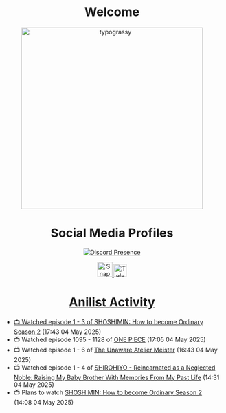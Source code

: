<div align="center">

# Welcome
<a href="https://github.com/kawarimidoll/typograssy">
    <img alt="typograssy" src="https://typograssy.deno.dev/api?text=%E3%82%88%E3%81%86%E3%81%93%E3%81%9D%E3%81%BF%E3%81%AA%E3%81%95%E3%82%93%20-%20Sheby--&&l0=none&l1=82d9d0&l2=027353&l3=038c4c&l4=01402e&bg=none&frame=none&speed=100&comment=" width="421.99">
</a>

</div>

<div align="center">

# Social Media Profiles

[![Discord Presence](https://lanyard.cnrad.dev/api/612532963938271232)](https://discord.com/users/612532963938271232)


<a href="https://www.snapchat.com/add/a.sheby" title="Snapchat Profile">
    <img src="https://www.freepnglogos.com/uploads/snapchat-logo-png-0.png" width="35" alt="Snapchat Logo" />


<a href="https://t.me/ASheby" title="Telegram Profile">
    <img src="https://www.freepnglogos.com/uploads/telegram-logo-png-0.png" width="30" alt="Telegram Logo" />


</div>

<div align="center">

# Anilist Activity

</div>

<!-- ANILIST_ACTIVITY:start -->

-   📺 Watched episode 1 - 3 of [SHOSHIMIN: How to become Ordinary Season 2](https://anilist.co/anime/181182) (17:43 04 May 2025)
-   📺 Watched episode 1095 - 1128 of [ONE PIECE](https://anilist.co/anime/21) (17:05 04 May 2025)
-   📺 Watched episode 1 - 6 of [The Unaware Atelier Meister](https://anilist.co/anime/183133) (16:43 04 May 2025)
-   📺 Watched episode 1 - 4 of [SHIROHIYO - Reincarnated as a Neglected Noble: Raising My Baby Brother With Memories From My Past Life](https://anilist.co/anime/179541) (14:31 04 May 2025)
-   📺 Plans to watch [SHOSHIMIN: How to become Ordinary Season 2](https://anilist.co/anime/181182) (14:08 04 May 2025)

<!-- ANILIST_ACTIVITY:end -->
